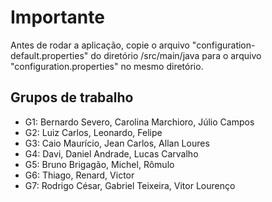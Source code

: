 ﻿# Importante

Antes de rodar a aplicação, copie o arquivo "configuration-default.properties" do diretório /src/main/java para o arquivo "configuration.properties" no mesmo diretório.


## Grupos de trabalho

* G1: Bernardo Severo, Carolina Marchioro, Júlio Campos
* G2: Luiz Carlos, Leonardo, Felipe
* G3: Caio Maurício, Jean Carlos, Allan Loures
* G4: Davi, Daniel Andrade, Lucas Carvalho
* G5: Bruno Brigagão, Michel, Rômulo
* G6: Thiago, Renard, Victor
* G7: Rodrigo César, Gabriel Teixeira, Vitor Lourenço
